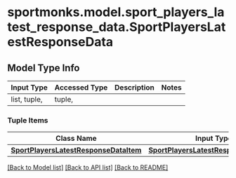 # sportmonks.model.sport_players_latest_response_data.SportPlayersLatestResponseData

## Model Type Info
Input Type | Accessed Type | Description | Notes
------------ | ------------- | ------------- | -------------
list, tuple,  | tuple,  |  | 

### Tuple Items
Class Name | Input Type | Accessed Type | Description | Notes
------------- | ------------- | ------------- | ------------- | -------------
[**SportPlayersLatestResponseDataItem**](SportPlayersLatestResponseDataItem.md) | [**SportPlayersLatestResponseDataItem**](SportPlayersLatestResponseDataItem.md) | [**SportPlayersLatestResponseDataItem**](SportPlayersLatestResponseDataItem.md) |  | 

[[Back to Model list]](../../README.md#documentation-for-models) [[Back to API list]](../../README.md#documentation-for-api-endpoints) [[Back to README]](../../README.md)

